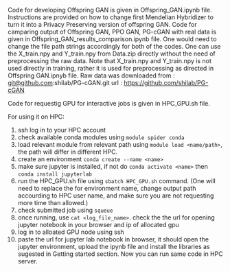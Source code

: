 Code for developing Offspring GAN is given in Offspring_GAN.ipynb file.
Instructions are provided on how to change first Mendelian Hybridizer to turn it into a Privacy Preserving version of offspring GAN.
Code for camparing output of Offspring GAN, PPO GAN, PG-cGAN with real data is given in Offspring_GAN_results_comparison.ipynb file.
One would need to change the file path strings accordingly for both of the codes. 
One can use the X_train.npy and Y_train.npy from Data.zip directly without the need of preprocessing the raw data. Note that X_train.npy and Y_train.npy is not used directly in training, rather it is used for preprocessing as directed in Offspring GAN.ipnyb file.
Raw data was downloaded from : git@github.com:shilab/PG-cGAN.git url : https://github.com/shilab/PG-cGAN

Code for requestig GPU for interactive jobs is given in HPC_GPU.sh file. 

For using it on HPC:
1. ssh log in to your HPC account
2. check available conda modules using `module spider conda`
3. load relevant module from relevant path using `module load <name/path>`, the path will differ in different HPC.
4. create an environment `conda create --name <name>`
5. make sure jupyter is installed, if not do `conda activate <name>` then `conda install jupyterlab`
6. run the HPC_GPU.sh file using `sbatch HPC_GPU.sh` command. (One will need to replace the <name> for environment name, change output path accourding to HPC user name, and make sure you are not requesting more time than allowed.)
7. check submitted job using `squeue`
8. once running, use `cat <log_file_name>`. check the the url for opening jupyter notebook in your browser and ip of allocated gpu
9. log in to alloated GPU node using ssh
10. paste the url for jupyter lab notebook in browser, it should open the jupyter environment, upload the ipynb file and install the libraries as sugested in Getting started section. Now you can run same code in HPC server. 
